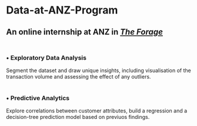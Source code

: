 # Data-at-ANZ-Program
## An online internship at ANZ in  <a href="https://www.theforage.com/"><i>The Forage</i></a> <br><br>
### • Exploratory Data Analysis<br>
Segment the dataset and draw unique insights, including visualisation of the transaction volume and assessing the effect of any outliers.<br><br>
### • Predictive Analytics<br>
Explore correlations between customer attributes, build a regression and a decision-tree prediction model based on previuos findings.

